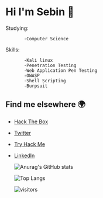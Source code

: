 <!--
**0xSebin/0xSebin** is a ✨ _special_ ✨ repository because its `README.md` (this file) appears on your GitHub profile.

Here are some ideas to get you started:
-->
# **Hi I'm Sebin 👋**
   
   Studying: 
             
           -Computer Science   
   Skills: 
           
           -Kali linux
           -Penetration Testing
           -Web Application Pen Testing
           -OWASP
           -Shell Scripting
           -Burpsuit
 
## Find me elsewhere 🌍



- [Hack The Box](https://app.hackthebox.eu/profile/140940)
- [Twitter](https://twitter.com/sebinthomas99)
- [Try Hack Me](https://tryhackme.com/p/0xSebin)
- [LinkedIn](https://www.linkedin.com/in/sebin-thomas/)


    ![Anurag's GitHub stats](https://github-readme-stats.vercel.app/api?username=0xSebin&show_icons=true&theme=radical)


     ![Top Langs](https://github-readme-stats.vercel.app/api/top-langs/?username=0xSebin&title_color=005932&icon_color=354c33&text_color=80a26f&bg_color=bcecb9&layout=compact&hide=css)

     ![visitors](https://visitor-badge.laobi.icu/badge?page_id=0xSebin)
